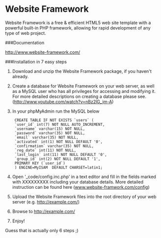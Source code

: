 Website Framework
==========

Website Framework is a free & efficient HTML5 web site template with a powerful built-in PHP framework, allowing for rapid development of any type of web project.


###Documentation

http://www.website-framework.com/



###Installation in 7 easy steps

1. Download and unzip the Website Framework package, if you haven't already.

2. Create a database for Website Framework on your web server, as well as a MySQL user who has all privileges for accessing and modifying it. For more detailed descriptions on creating a database please see. (http://www.youtube.com/watch?v=nBz2lG_jm-A)

3. In your phpMyAdmin run the MySQL below 


		CREATE TABLE IF NOT EXISTS `users` (
		`user_id` int(7) NOT NULL AUTO_INCREMENT,
		`username` varchar(15) NOT NULL,
		`password` varchar(35) NOT NULL,
		`email` varchar(35) NOT NULL,
		`activated` int(1) NOT NULL DEFAULT '0',
		`confirmation` varchar(35) NOT NULL,
		`reg_date` int(11) NOT NULL,
		`last_login` int(11) NOT NULL DEFAULT '0',
		`group_id` int(2) NOT NULL DEFAULT '1',
		PRIMARY KEY (`user_id`)
		) ENGINE=MyISAM  DEFAULT CHARSET=latin1;


4. Open '_code/config.inc.php' in a text editor and fill in the fields marked with XXXXXXXXX including your database details. More detailed instruction can be found here (www.website-framwork.com/config) 

5. Upload the Website Framework files into the root directory of your web server (e.g. http://example.com/)

6. Browse to http://example.com/

7. Enjoy!


Guess that is actually only 6 steps ;)